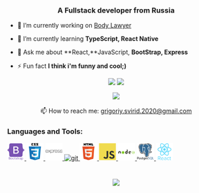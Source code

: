 <h3 align="center">A Fullstack developer from Russia</h3>

- 🔭 I’m currently working on [Body Lawyer](https://github.com/GrishaSvir012/Body-Lawyer)

- 🌱 I’m currently learning **TypeScript, React Native**

- 💬 Ask me about **React,**JavaScript, **BootStrap, Express**

- ⚡ Fun fact **I think i'm funny and cool;)**

<p align='center'>
   <a href="https://github-readme-stats.vercel.app/api?username=grishasvir012&show_icons=true&count_private=true"><img
           height=150
           src="https://github-readme-stats.vercel.app/api?username=grishasvir012&show_icons=true&count_private=true"/></a>
   <a href="https://github.com/grishasvir012/github-readme-stats"><img height=150
                                                                  src="https://github-readme-stats.vercel.app/api/top-langs/?username=grishasvir012&layout=compact"/></a>
</p>

<p align='center'>
   <a href="https://t.me/grisha_svir">
       <img src="https://img.shields.io/badge/Telegram-2CA5E0?style=for-the-badge&logo=telegram&logoColor=white"/>
   </a>
<p align='center'>
   📫 How to reach me: <a href='mailto:grigoriy.svirid.2020@gmail.com'>grigoriy.svirid.2020@gmail.com</a>
</p>
<p align="left">
</p>

<h3 align="left">Languages and Tools:</h3>
<p align="left"> <a href="https://getbootstrap.com" target="_blank" rel="noreferrer"> <img src="https://raw.githubusercontent.com/devicons/devicon/master/icons/bootstrap/bootstrap-plain-wordmark.svg" alt="bootstrap" width="40" height="40"/> </a> <a href="https://www.w3schools.com/css/" target="_blank" rel="noreferrer"> <img src="https://raw.githubusercontent.com/devicons/devicon/master/icons/css3/css3-original-wordmark.svg" alt="css3" width="40" height="40"/> </a> <a href="https://expressjs.com" target="_blank" rel="noreferrer"> <img src="https://raw.githubusercontent.com/devicons/devicon/master/icons/express/express-original-wordmark.svg" alt="express" width="40" height="40"/> </a> <a href="https://git-scm.com/" target="_blank" rel="noreferrer"> <img src="https://www.vectorlogo.zone/logos/git-scm/git-scm-icon.svg" alt="git" width="40" height="40"/> </a> <a href="https://www.w3.org/html/" target="_blank" rel="noreferrer"> <img src="https://raw.githubusercontent.com/devicons/devicon/master/icons/html5/html5-original-wordmark.svg" alt="html5" width="40" height="40"/> </a> <a href="https://developer.mozilla.org/en-US/docs/Web/JavaScript" target="_blank" rel="noreferrer"> <img src="https://raw.githubusercontent.com/devicons/devicon/master/icons/javascript/javascript-original.svg" alt="javascript" width="40" height="40"/> </a> <a href="https://nodejs.org" target="_blank" rel="noreferrer"> <img src="https://raw.githubusercontent.com/devicons/devicon/master/icons/nodejs/nodejs-original-wordmark.svg" alt="nodejs" width="40" height="40"/> </a> <a href="https://www.postgresql.org" target="_blank" rel="noreferrer"> <img src="https://raw.githubusercontent.com/devicons/devicon/master/icons/postgresql/postgresql-original-wordmark.svg" alt="postgresql" width="40" height="40"/> </a> <a href="https://reactjs.org/" target="_blank" rel="noreferrer"> <img src="https://raw.githubusercontent.com/devicons/devicon/master/icons/react/react-original-wordmark.svg" alt="react" width="40" height="40"/> </a> </p>

<div align="center" style="margin: 40px 0">
   <a href="https://github.com/grishasvir012/github-profile-views-counter">
       <img width="175px" src="https://komarev.com/ghpvc/?username=grishasvir012&color=DE002D">
   </a>
</div>
